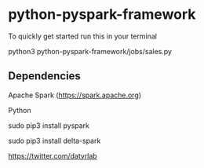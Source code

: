 # python-pyspark-framework

To quickly get started run this in your terminal

python3 python-pyspark-framework/jobs/sales.py


## Dependencies

Apache Spark (https://spark.apache.org)

Python

sudo pip3 install pyspark

sudo pip3 install delta-spark

https://twitter.com/datyrlab


